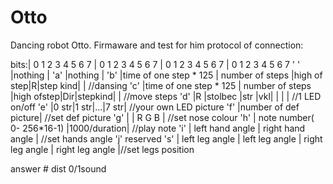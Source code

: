 # Otto
Dancing robot Otto. Firmaware and test for him
protocol of connection:

bits:| 0  1  2  3  4  5  6  7 | 0  1  2  3  4  5  6  7 | 0  1  2  3  4  5  6  7 | 0  1  2  3  4  5  6  7 
' '  |nothing                 |
'a'  |nothing                 |
'b'  |time of one step * 125  | number of steps        |high of step|R|step kind|                       | //dansing
'c'  |time of one step * 125  | number of steps        |high ofstep|Dir|stepkind|                       | //move steps
'd'  |R  |stolbec |str    |vkl|                        |                        |                       | //1 LED on/off
'e'  |0 str|1 str|...|7 str|                                                                              //your own LED picture
'f'  |number of def picture|                                                                              //set def picture
'g'  |              | R  G  B |                                                                           //set nose colour
'h'  | note number( 0- 256*16-1)          |1000/duration|                                                 //play note
'i'  | left hand angle        | right hand angle       |                                                  //set hands angle
'j'  reserved
's'  | left leg angle         |   left leg angle       | right leg angle        | right leg angle       |//set legs position

answer # dist 0/1sound
